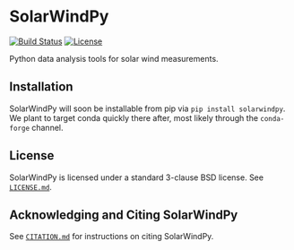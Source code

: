 # SolarWindPy
[![Build Status](https://travis-ci.com/blalterman/SolarWindPy.svg?token=tsZeqtLHgqx3UJh7uvM8&branch=master)](https://travis-ci.com/blalterman/SolarWindPy)
[![License](https://img.shields.io/badge/License-BSD%203--Clause-blue.svg)](./LICENSE.md)

Python data analysis tools for solar wind measurements.


## Installation
SolarWindPy will soon be installable from pip via ``pip install solarwindpy``.
We plant to target conda quickly there after, most likely through the ``conda-forge`` channel.

## License

SolarWindPy is licensed under a standard 3-clause BSD license. See [``LICENSE.md``](LICENSE.md).

## Acknowledging and Citing SolarWindPy

See [``CITATION.md``](CITATION.md) for instructions on citing SolarWindPy.
